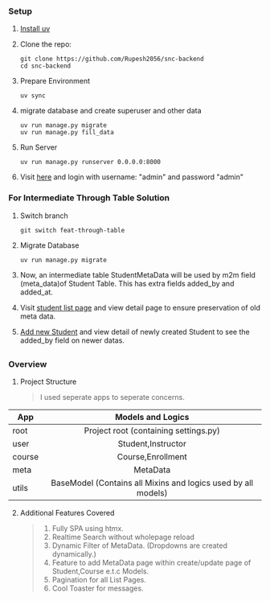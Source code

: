 

### Setup

1. [Install uv](https://docs.astral.sh/uv/getting-started/installation/)

2. Clone the repo:

   ```
   git clone https://github.com/Rupesh2056/snc-backend
   cd snc-backend
   ```

3. Prepare Environment
    ```
    uv sync 
    ```

4. migrate database and create superuser and other data
    ```
    uv run manage.py migrate
    uv run manage.py fill_data
    ```

5. Run Server
    ```
    uv run manage.py runserver 0.0.0.0:8000
    ```

6. Visit [here](http://127.0.0.1:8000) and login with username: "admin" and password "admin"


### For Intermediate Through Table Solution

1. Switch branch
    ```
    git switch feat-through-table
    ```
2. Migrate Database
    ```
    uv run manage.py migrate
    ```
3. Now, an intermediate table StudentMetaData will be used by m2m field (meta_data)of Student Table. This has extra fields added_by and added_at.

4. Visit [student list page](http://127.0.0.1:8000/student/) and view detail page to ensure preservation of old meta data.

5. [Add new Student](http://127.0.0.1:8000/student/create/) and view detail of newly created Student to see the added_by field on newer datas.


##

### Overview

1. Project Structure
    >I used seperate apps to seperate concerns.
    
| App  | Models and Logics |
| ------------- |:-------------:|
| root          | Project root (containing settings.py) |
| user          | Student,Instructor |
| course        | Course,Enrollment     |
| meta          | MetaData      |
| utils          | BaseModel (Contains all Mixins and logics used by all    models)      |


2. Additional Features Covered 
    > 1. Fully SPA using htmx.
    > 2. Realtime Search without wholepage reload
    > 3. Dynamic Filter of MetaData. (Dropdowns are created dynamically.)
    > 4. Feature to add MetaData page within create/update page of Student,Course e.t.c Models. 
    > 5. Pagination for all List Pages.
    > 6. Cool Toaster for messages. 
    